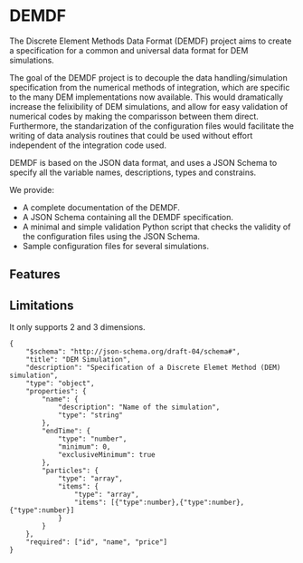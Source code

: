 DEMDF
=====

The Discrete Element Methods Data Format (DEMDF) project aims to create a specification for a common and universal data format for DEM simulations.

The goal of the DEMDF project is to decouple the data handling/simulation specification from the
numerical methods of integration, which are specific to the many DEM implementations now available.
This would dramatically increase the felixibility of DEM simulations, and allow for easy validation of
numerical codes by making the comparisson between them direct.
Furthermore, the standarization of the configuration files would facilitate the writing of 
data analysis routines that could be used without effort independent of the integration code used.

DEMDF is based on the JSON data format, and uses a JSON Schema to specify all the variable names, descriptions, types and constrains.

We provide:
 * A complete documentation of the DEMDF.
 * A JSON Schema containing all the DEMDF specification.
 * A minimal and simple validation Python script that checks the validity of the configuration files using the JSON Schema.
 * Sample configuration files for several simulations.

## Features

## Limitations

It only supports 2 and 3 dimensions.

```
{
    "$schema": "http://json-schema.org/draft-04/schema#",
    "title": "DEM Simulation",
    "description": "Specification of a Discrete Elemet Method (DEM) simulation",
    "type": "object",
    "properties": {
        "name": {
            "description": "Name of the simulation",
            "type": "string"
        },
        "endTime": {
            "type": "number",
            "minimum": 0,
            "exclusiveMinimum": true
        },
        "particles": {
            "type": "array",
            "items": {
                "type": "array",
                "items": [{"type":number},{"type":number},{"type":number}]
            }
        }
    },
    "required": ["id", "name", "price"]
}
```
